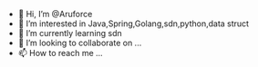 - 👋 Hi, I’m @Aruforce
- 👀 I’m interested in Java,Spring,Golang,sdn,python,data struct
- 🌱 I’m currently learning sdn
- 💞️ I’m looking to collaborate on ...
- 📫 How to reach me ...

<!---
Aruforce/Aruforce is a ✨ special ✨ repository because its `README.md` (this file) appears on your GitHub profile.
You can click the Preview link to take a look at your changes.
--->
